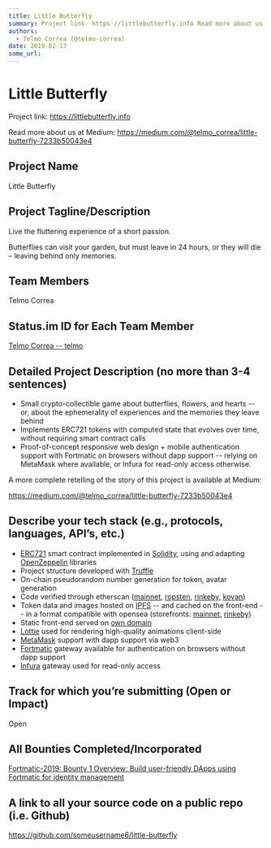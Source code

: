 ```yaml
---
title: Little Butterfly
summary: Project link- https-//littlebutterfly.info Read more about us at Medium- https-//medium.com/@telmo_correa/little-butterfly-7233b50043e4 Project Name Little Butterfly Project Tagline/Description Live the fluttering experience of a short passion. Butterflies can visit your garden, but must leave in 24 hours, or they will die – leaving behind only memories. Team Members Telmo Correa Status.im ID for Each Team Member Telmo Correa telmo Detailed Project Description (no more than 3-4 sentences) Small
authors:
  - Telmo Correa (@telmo-correa)
date: 2019-02-17
some_url: 
---
```


# Little Butterfly


Project link: https://littlebutterfly.info

Read more about us at Medium: https://medium.com/@telmo_correa/little-butterfly-7233b50043e4

## Project Name

Little Butterfly


## Project Tagline/Description

Live the fluttering experience of a short passion. 

Butterflies can visit your garden, but must leave in 24 hours, or they will die – leaving behind only memories.


## Team Members

Telmo Correa


## Status.im ID for Each Team Member

[Telmo Correa -- telmo](https://get.status.im/user/0x049d2f7a6d8eef463854d4c4d8e94dceda9e85e5ffba2b2bb93bad4be049c7047f97aaff651bd7436319fdd37b019a2f07b73bc8331f60998796525cac71bcc634)


## Detailed Project Description (no more than 3-4 sentences)

- Small crypto-collectible game about butterflies, flowers, and hearts -- or, about the ephemerality of experiences and the memories they leave behind
- Implements ERC721 tokens with computed state that evolves over time, without requiring smart contract calls
- Proof-of-concept responsive web design + mobile authentication support with Fortmatic on browsers without dapp support -- relying on MetaMask where available, or Infura for read-only access otherwise.

A more complete retelling of the story of this project is available at Medium: 

https://medium.com/@telmo_correa/little-butterfly-7233b50043e4


## Describe your tech stack (e.g., protocols, languages, API’s, etc.)

- [ERC721](http://erc721.org/) smart contract implemented in [Solidity](https://solidity.readthedocs.io/en/v0.4.24/), using and adapting [OpenZeppelin](https://openzeppelin.org/) libraries
- Project structure developed with [Truffle](https://truffleframework.com/)
- On-chain pseudorandom number generation for token, avatar generation
- Code verified through etherscan ([mainnet](https://etherscan.io/address/0xf558921f32f4c57f6149e32e317d5f118118fcdb#code), [ropsten](https://ropsten.etherscan.io/address/0x079545e2ea9b8984791305b34bf08de268fcb58d#code), [rinkeby](https://rinkeby.etherscan.io/address/0x11966b10662767396f4beBDE2E893E3984a1b7EB#code), [kovan](https://kovan.etherscan.io/address/0x89151E0259647B258e5c94A659dD32E76143de5C#code))
- Token data and images hosted on [IPFS](https://ipfs.io/) -- and cached on the front-end -- in a format compatible with opensea (storefronts: [mainnet](https://opensea.io/category/littlebutterfly), [rinkeby](https://rinkeby.opensea.io/category/littlebutterfly))
- Static front-end served on [own domain](http://littlebutterfly.info/)
- [Lottie](https://airbnb.design/lottie/) used for rendering high-quality animations client-side
- [MetaMask](https://metamask.io/) support with dapp support via web3
- [Fortmatic](https://fortmatic.com/) gateway available for authentication on browsers without dapp support
- [Infura](https://infura.io/dashboard) gateway used for read-only access


## Track for which you’re submitting (Open or Impact)

Open

## All Bounties Completed/Incorporated

[Fortmatic-2019: Bounty 1 Overview: Build user-friendly DApps using Fortmatic for identity management](https://kauri.io/article/67292751c2334f78bd4c6d187dd64f50/v2/fortmatic-sponsor-bounty-at-ethdenver-2019!)


## A link to all your source code on a public repo (i.e. Github)

https://github.com/someusername6/little-butterfly


